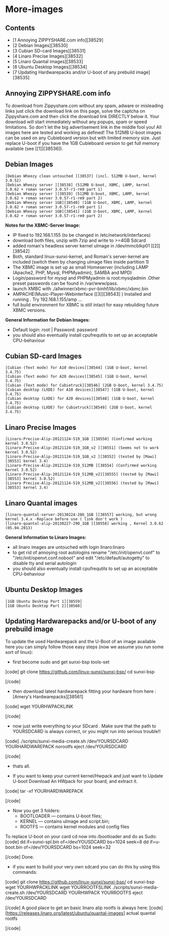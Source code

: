 # More-images
## Contents
  * [1 Annoying ZIPPYSHARE.com info][38529]
  * [2 Debian Images][38530]
  * [3 Cubian SD-card Images][38531]
  * [4 Linaro Precise Images][38532]
  * [5 Linaro Quantal images][38533]
  * [6 Ubuntu Desktop Images][38534]
  * [7 Updating Hardwarepacks and/or U-boot of any prebuild image][38535]

## Annoying ZIPPYSHARE.com info
To download from Zippyshare.com without any spam, adware or misleading links just click the download link on this page, solve the captcha on Zippyshare.com and then click the download link DIRECTLY below it. Your download will start immediately without any popups, spam or speed limitations. So don't let the big advertisement link in the middle fool you! 
All images here are tested and working as defined! The 512MB U-boot images can be used on any Cubieboard version but with limited memory size. Just replace U-boot if you have the 1GB Cubieboard version to get full memory available (see [[1]][38536]). 
## Debian Images
    [Debian Wheezy clean untouched ][38537] (incl. 512MB U-boot, kernel 3.0.52)
    [Debian Wheezy server ][38538] (512MB U-boot, XBMC, LAMP, kernel 3.0.62 + roman server 3.0.57-r1-rm9 part 1)
    [Debian Wheezy server ][38539] (512MB U-boot, XBMC, LAMP, kernel 3.0.62 + roman server 3.0.57-r1-rm9 part 2)
    [Debian Wheezy server 1GB][38540] (1GB U-boot, XBMC, LAMP, kernel 3.0.62 + roman server 3.0.57-r1-rm9 part 1)
    [Debian Wheezy server 1GB][38541] (1GB U-boot, XBMC, LAMP, kernel 3.0.62 + roman server 3.0.57-r1-rm9 part 2)
**Notes for the XBMC-Server Image:**
    
  * IP fixed to 192.168.1.155 (to be changed in /etc/network/interfaces)
  * download both files, unzip with 7zip and write to >=4GB Sdcard
  * added roman's headless server kernel uImage in /dev/mmcblkp01 [[2]][38542]
  * Both, standard linux-sunxi-kernel, and Roman's server-kernel are included (switch them by changing uImage files inside partition 1)
  * The XBMC image is set up as small Homeserver (including LAMP (Apache2, PHP, Mysql, PHPMyadmin), SAMBA and MPD)
  * Login/password for mysql and PHPMyadmin is root:mysqladmin .Other preset passwords can be found in /var/www/pass.
  * launch XMBC with ./allwinner/xbmc-pvr-binhf/lib/xbmc/xbmc.bin
  * AMPACHE(Music-Player-Webinterface [[3]][38543] ) Installed and running . Try 192.168.1.155/amp ...
  * full build environment for XBMC is still intact for easy rebuilding future XBMC versions.

**General Information for Debian Images:**
    
  * Default login: root | Password: password
  * you should also eventually install cpufrequtils to set up an acceptable CPU-behaviour

## Cubian SD-card Images
    [Cubian (Text mode) for A10 devices][38544] (1GB U-boot, kernel 3.4.75)
    [Cubian (Text mode) for A20 devices][38545] (1GB U-boot, kernel 3.4.75)
    [Cubian (Text mode) for Cubietruck][38546] (2GB U-boot, kernel 3.4.75)
    [Cubian desktop (LXDE) for A10 devices][38547] (1GB U-boot, kernel 3.4.75)
    [Cubian desktop (LXDE) for A20 devices][38548] (1GB U-boot, kernel 3.4.75)
    [Cubian desktop (LXDE) for Cubietruck][38549] (2GB U-boot, kernel 3.4.75)
## Linaro Precise Images
    [Linaro-Precise-Alip-20121124-519_1GB ][38550] (Confirmed working kernel 3.0.52)
    [Linaro-Precise-Alip-20121124-519_1GB_v2 ][38551] (Seems not to work kernel 3.0.52)
    [Linaro-Precise-Alip-20121124-519_1GB_v2 ][38552] (tested by [Mawi][38553] kernel 3.4)
    [Linaro-Precise-Alip-20121124-519_512MB ][38554] (Confirmed working kernel 3.0.52)
    [Linaro-Precise-Alip-20121124-519_512MB_v2][38555] (tested by [Mawi][38553] kernel 3.0.52)
    [Linaro Precise-Alip-20121124-519_512MB_v2][38556] (tested by [Mawi][38553] kernel 3.4)
## Linaro Quantal images
    [linaro-quantal-server-20130224-286_1GB ][38557] working, but wrong kernel 3.4.x -Replace before use ( link don't work )
    [linaro-quantal-alip-20130227-290_1GB ][38558] working , Kernel 3.0.62 (05.04.2013)
**General Information to Linaro Images:**
    
  * all linaro images are untouched with login linaro:linaro
  * to get rid of annoying root autologins rename "/etc/init/openvt.conf" to "/etc/init/openvt.conf.noboot" and edit "/etc/default/autogetty" to disable tty and serial autologin
  * you should also eventually install cpufrequtils to set up an acceptable CPU-behaviour

## Ubuntu Desktop Images
    [1GB Ubuntu Desktop Part 1][38559]
    [1GB Ubuntu Desktop Part 2][38560]
## Updating Hardwarepacks and/or U-boot of any prebuild image
To update the used Hardwarepack and the U-Boot of an image available here you can simply follow those easy steps (now we assume you run some sort of linux): 
  * first become sudo and get sunxi-bsp tools-set

[code] 
    git clone https://github.com/linux-sunxi/sunxi-bsp/
    cd sunxi-bsp
    
[/code]
  * then download latest hardwarepack fitting your hardware from here : [Amery's Hardwarepacks][38561]

[code] 
    wget YOURHWPACKLINK
    
[/code]
  * now just write everything to your SDcard . Make sure that the path to YOURSDCARD is always correct, or you might run into serious trouble!!

[code] 
    ./scripts/sunxi-media-create.sh /dev/YOURSDCARD YOURHARDWAREPACK norootfs
    eject /dev/YOURSDCARD
    
[/code]
  * thats all.

  * If you want to keep your current kernel/Hwpack and just want to Update U-boot Download An HWpack for your board, and extract it.

[code] 
    tar -xf YOURHARDWAREPACK
    
[/code]
  * Now you get 3 folders: 
    * BOOTLOADER — contains U-boot files;
    * KERNEL — contains uImage and script.bin;
    * ROOTFS — contains kernel modules and config files

To replace U-boot on your card cd now into /bootloader and do as Sudo: 
[code] 
    dd if=sunxi-spl.bin of=/dev/YOUSDCARD bs=1024 seek=8
    dd if=u-boot.bin of=/dev/YOURSDCARD bs=1024 seek=32
    
[/code]
Done. 
  * if you want to build your very own sdcard you can do this by using this commands:

[code] 
    git clone https://github.com/linux-sunxi/sunxi-bsp/
    cd sunxi-bsp
    wget YOURHWPACKLINK
    wget YOURROOTFSLINK
    ./scripts/sunxi-media-create.sh /dev/YOURSDCARD YOURHWPACK YOURROOTFS
    eject /dev/YOURSDCARD
    
[/code]
A good place to get an basic linaro alip rootfs is always here: 
[code] 
    [https://releases.linaro.org/latest/ubuntu/quantal-images] actual quantal rootfs
    
[/code]
